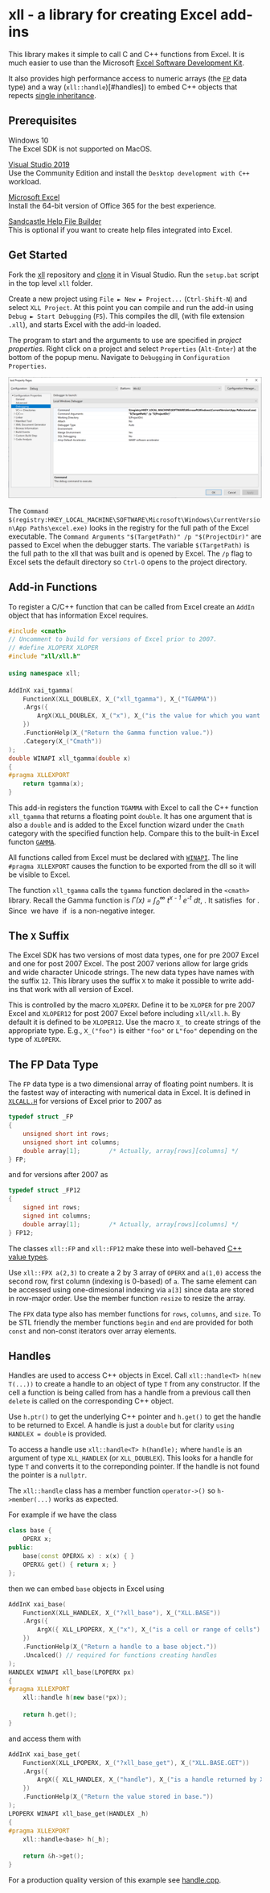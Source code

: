 ﻿# xll - a library for creating Excel add-ins

This library makes it simple to call C and C++ functions from Excel.
It is much easier to use than the Microsoft
[Excel Software Development Kit](https://docs.microsoft.com/en-us/office/client-developer/excel/welcome-to-the-excel-software-development-kit).

It also provides high performance access to numeric arrays 
(the [`FP`](#the-fp-data-type) data type)
and a way (`xll::handle`)[#handles]) to embed C++ objects that repects 
[single inheritance](https://docs.microsoft.com/en-us/cpp/cpp/single-inheritance).

## Prerequisites

Windows 10  
  The Excel SDK is not supported on MacOS.

[Visual Studio 2019](https://visualstudio.microsoft.com/)  
  Use the Community Edition and install the `Desktop development with C++` workload.</dd>

[Microsoft Excel](https://www.microsoft.com/en-us/microsoft-365/excel)  
  Install the 64-bit version of Office 365 for the best experience.

[Sandcastle Help File Builder](https://github.com/EWSoftware/SHFB)  
  This is optional if you want to create help files integrated into Excel.

## Get Started

Fork the [xll](https://github.com/xlladdins/xll) repository and
[clone](https://docs.microsoft.com/en-us/visualstudio/get-started/tutorial-open-project-from-repo)
it in Visual Studio.
Run the `setup.bat` script in the top level `xll` folder.

Create a new project using `File ► New ► Project...` (`Ctrl-Shift-N`) and
select `XLL Project`. At this point you can compile and run the add-in
using `Debug ► Start Debugging` (`F5`). This compiles the dll, (with
file extension `.xll`), and starts Excel with the add-in loaded.

The program to start and the arguments to use are specified in _project properties_.
Right click on a project and select `Properties` (`Alt-Enter`) at the bottom of the 
popup menu.
Navigate to `Debugging` in `Configuration Properties`.

![debug properties](images/debug.png)

The `Command` `$(registry:HKEY_LOCAL_MACHINE\SOFTWARE\Microsoft\Windows\CurrentVersion\App Paths\excel.exe)`
looks in the registry for the full path of the Excel executable.
The `Command Arguments` `"$(TargetPath)" /p "$(ProjectDir)"` are passed to
Excel when the debugger starts. The variable `$(TargetPath)` is the
full path to the xll that was built and is opened by Excel. 
The `/p` flag to Excel sets the
default directory so `Ctrl-O` opens to the project directory.

## Add-in Functions

To register a C/C++ function that can be called from Excel create
an `AddIn` object that has information Excel requires.

```C++
#include <cmath>
// Uncomment to build for versions of Excel prior to 2007.
// #define XLOPERX XLOPER
#include "xll/xll.h"

using namespace xll;

AddInX xai_tgamma(
    FunctionX(XLL_DOUBLEX, X_("xll_tgamma"), X_("TGAMMA"))
    .Args({
        ArgX(XLL_DOUBLEX, X_("x"), X_("is the value for which you want to calculate Gamma."))
    })
    .FunctionHelp(X_("Return the Gamma function value."))
    .Category(X_("Cmath"))
);
double WINAPI xll_tgamma(double x)
{
#pragma XLLEXPORT
    return tgamma(x);
}
```

This add-in registers the function `TGAMMA` with Excel to call the C++ function
`xll_tgamma` that returns a floating point `double`. It has one argument that
is also a `double` and is added to the Excel function wizard under the
`Cmath` category with the specified function help. Compare this to
the built-in Excel functon 
[`GAMMA`](https://support.microsoft.com/en-us/office/gamma-function-ce1702b1-cf55-471d-8307-f83be0fc5297).

All functions called from Excel must be declared
with [`WINAPI`](https://docs.microsoft.com/en-us/cpp/cpp/stdcall).
The line `#pragma XLLEXPORT` causes the function to be exported
from the dll so it will be visible to Excel.

The function `xll_tgamma` calls the `tgamma` function declared in 
the `<cmath>` library. 
Recall the Gamma function is 
<math><i>&Gamma;(x) = &int;<sub>0</sub><sup>&infin;</sup> 
t<sup>x - 1</sup> e<sup>-t</sup>&nbsp;dt</i></math>, <math>x > 0</math>. 
It satisfies <math>&Gamma;(x + 1) = x &Gamma;(x)</math>
for <math>x > 0</math>. Since <math>&Gamma;(1) = 1</math> we have
<math>&Gamma;(x + 1) = x!</math>
if <math>x</math> is a non-negative integer.

## The `X` Suffix

The Excel SDK has two versions of most data types, one for pre 2007 Excel and one for post 2007 Excel.
The post 2007 verions allow for large grids and wide character Unicode strings. The new data types
have names with the suffix `12`. This library uses the suffix `X` to make it possible to
write add-ins that work with all version of Excel. 

This is controlled by the macro `XLOPERX`.
Define it to be `XLOPER` for pre 2007 Excel and `XLOPER12` for post 2007 Excel before including `xll/xll.h`.
By default it is defined to be `XLOPER12`. Use the macro `X_` to create strings of the appropriate type.
E.g., `X_("foo")` is either `"foo"` or `L"foo"` depending on the type of `XLOPERX`. 

## The FP Data Type

The `FP` data type is a two dimensional array of floating point numbers. It is
the fastest way of interacting with numerical data in Excel. It is
defined in [`XLCALL.H`](xll/XLCALL.H)
for versions of Excel prior to 2007 as
```C
typedef struct _FP
{
    unsigned short int rows;
    unsigned short int columns;
    double array[1];        /* Actually, array[rows][columns] */
} FP;

```
and for versions after 2007 as
```C
typedef struct _FP12
{
    signed int rows;
    signed int columns;
    double array[1];        /* Actually, array[rows][columns] */
} FP12;
```

The classes `xll::FP` and `xll::FP12` make these into well-behaved
[C++ value types](https://docs.microsoft.com/en-us/cpp/cpp/value-types-modern-cpp).

Use `xll::FPX a(2,3)` to create a 2 by 3 array of `OPERX` and `a(1,0)` access
the second row, first column (indexing is 0-based) of `a`. The same element
can be accessed using one-dimesional indexing via `a[3]` since data are 
stored in row-major order. Use the member function `resize` to resize the array.

The `FPX` data type also has member functions for `rows`, `columns`, and `size`.
To be STL friendly the member functions `begin` and `end` are provided for
both `const` and non-const iterators over array elements.

## Handles

Handles are used to access C++ objects in Excel. 
Call `xll::handle<T> h(new T(...))`
to create a handle to an object of type `T` from any constructor.
If the cell a function is being called from has a handle from
a previous call
then `delete` is called on the corresponding C++ object.

Use `h.ptr()` to get the underlying C++ pointer and `h.get()` to get 
the handle to be returned to Excel. A handle is just a `double` but
for clarity `using HANDLEX = double` is provided.

To access a handle use `xll::handle<T> h(handle);` where `handle`
is an argument of type `XLL_HANDLEX` (or `XLL_DOUBLEX`).
This looks for a handle
for type `T` and converts it to the correponding pointer. If
the handle is not found the pointer is a `nullptr`.

The `xll::handle` class has a member function `operator->()` so
`h->member(...)` works as expected.

For example if we have the class
```C++
class base {
    OPERX x;
public:
    base(const OPERX& x) : x(x) { }
    OPERX& get() { return x; }
};
```
then we can embed `base` objects in Excel using
```C++
AddInX xai_base(
    FunctionX(XLL_HANDLEX, X_("?xll_base"), X_("XLL.BASE"))
    .Args({
        ArgX({ XLL_LPOPERX, X_("x"), X_("is a cell or range of cells") })
    })
    .FunctionHelp(X_("Return a handle to a base object."))
    .Uncalced() // required for functions creating handles
);
HANDLEX WINAPI xll_base(LPOPERX px)
{
#pragma XLLEXPORT
    xll::handle h(new base(*px));

    return h.get();
}
```
and access them with
```C++
AddInX xai_base_get(
    FunctionX(XLL_LPOPERX, X_("?xll_base_get"), X_("XLL.BASE.GET"))
    .Args({
        ArgX({ XLL_HANDLEX, X_("handle"), X_("is a handle returned by XLL.BASE") })
    })
    .FunctionHelp(X_("Return the value stored in base."))
);
LPOPERX WINAPI xll_base_get(HANDLEX _h)
{
#pragma XLLEXPORT
    xll::handle<base> h(_h);

    return &h->get();
}
```
For a production quality version of this example see [handle.cpp](test/handle.cpp).